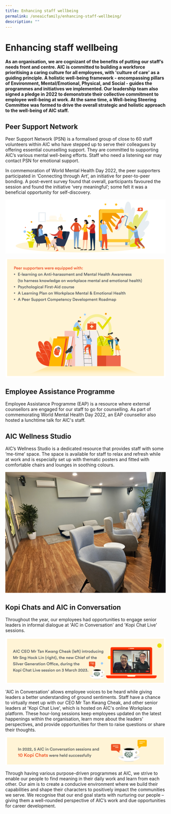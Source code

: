 ```yaml
---
title: Enhancing staff wellbeing
permalink: /oneaicfamily/enhancing-staff-wellbeing/
description: ""
---
```

# Enhancing staff wellbeing
**As an organisation, we are cognizant of the benefits of putting our staff’s needs front and centre. AIC is committed to building a workforce prioritising a caring culture for all employees, with  'culture of care' as a guiding principle. A holistic well-being framework - encompassing pillars of Environment, Mental/Emotional, Physical, and Social - guides the programmes and initiatives we implemented. Our leadership team also signed a pledge in 2022 to demonstrate their collective commitment to employee well-being at work. At the same time, a Well-being Steering Committee was formed to drive the overall strategic and holistic approach to the well-being of AIC staff.**

## Peer Support Network 
Peer Support Network (PSN) is a formalised group of close to 60 staff volunteers within AIC who have stepped up to serve their colleagues by offering essential counselling support. They are committed to supporting AIC’s various mental well-being efforts. Staff who need a listening ear may contact PSN for emotional support. 

In commemoration of World Mental Health Day 2022, the peer supporters participated in ‘Connecting through Art’, an initiative for peer-to-peer bonding. A post-event survey found that overall, participants favoured the session and found the initiative ‘very meaningful’; some felt it was a beneficial opportunity for self-discovery.

![](/images/header.png)

![](/images/peer-supporters-were-equipped-with1.png)

## Employee Assistance Programme
Employee Assistance Programme (EAP) is a resource where external counsellors are engaged for our staff to go for counselling. As part of commemorating World Mental Health Day 2022, an EAP counsellor also hosted a lunchtime talk for AIC's staff.

## AIC Wellness Studio

AIC’s Wellness Studio is a dedicated resource that provides staff with some ‘me-time’ space. The space is available for staff to relax and refresh while at work and is especially set up with thematic posters and fitted with comfortable chairs and lounges in soothing colours.

![](/images/wellness-studio1.jpg)

## Kopi Chats and AIC in Conversation
Throughout the year, our employees had opportunities to engage senior leaders in informal dialogue at 'AIC in Conversation' and 'Kopi Chat Live' sessions.

![](/images/introducing-sng-hock-lin1.png)

'AIC in Conversation' allows employee voices to be heard while giving leaders a better understanding of ground sentiments. Staff have a chance to virtually meet up with our CEO Mr Tan Kwang Cheak, and other senior leaders at 'Kopi Chat Live', which is hosted on AIC's online Workplace platform. These hour-long sessions keep employees updated on the latest happenings within the organisation, learn more about the leaders' perspectives, and provide opportunities for them to raise questions or share their thoughts.

![](/images/10-kopi-chats.png)

Through having various purpose-driven programmes at AIC, we strive to enable our people to find meaning in their daily work and learn from each other. Our aim is to create a conducive environment where we build their capabilities and shape their characters to positively impact the communities we serve. We recognise that our end goal starts with nurturing our people – giving them a well-rounded perspective of AIC’s work and due opportunities for career development.